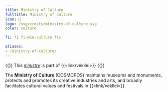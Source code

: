 ```yaml
---
title: Ministry of Culture
fulltitle: Ministry of Culture
icon: 🎨
logo: /svg/crests/ministry-of-culture.svg
color: culture

fi: fi fi-min-culture fis

aliases:
- /ministry-of-culture/
---
```

{{<note series>}}
 This *[ministry](/ministries/)* is part of {{<link/vekllei>}}
{{</note>}}

The <span class="fi fi-min-culture fis"></span> **Ministry of Culture** (COSMOPOS) maintains museums and monuments, protects and promotes its creative industries and arts, and broadly facilitates cultural values and festivals in {{<link/vekllei>}}.